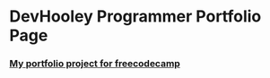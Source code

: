 # DevHooley Programmer Portfolio Page

### [My portfolio project for freecodecamp](https://devhooley.github.io/Devhooley-Portfolio-Page/)
